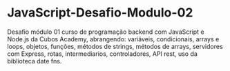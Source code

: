 # JavaScript-Desafio-Modulo-02
Desafio módulo 01 curso de programação backend com JavaScript e Node.js da Cubos Academy, abrangendo: variáveis, condicionais, arrays e loops, objetos, funções, métodos de strings, métodos de arrays, servidores com Express, rotas, intermediarios, controladores, API rest, uso da biblioteca date fns.
